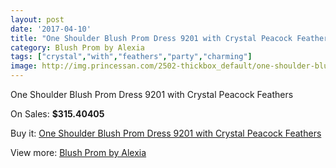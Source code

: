 ```yaml
---
layout: post
date: '2017-04-10'
title: "One Shoulder Blush Prom Dress 9201 with Crystal Peacock Feathers"
category: Blush Prom by Alexia
tags: ["crystal","with","feathers","party","charming"]
image: http://img.princessan.com/2502-thickbox_default/one-shoulder-blush-prom-dress-9201-with-crystal-peacock-feathers.jpg
---
```

One Shoulder Blush Prom Dress 9201 with Crystal Peacock Feathers

On Sales: **$315.40405**
<a href="https://www.princessan.com/en/blush-prom-by-alexia/1131-one-shoulder-blush-prom-dress-9201-with-crystal-peacock-feathers.html"><amp-img layout="responsive" width="600" height="600" src="//img.princessan.com/2502-thickbox_default/one-shoulder-blush-prom-dress-9201-with-crystal-peacock-feathers.jpg" alt="One Shoulder Blush Prom Dress 9201 with Crystal Peacock Feathers 0" /></a>
<a href="https://www.princessan.com/en/blush-prom-by-alexia/1131-one-shoulder-blush-prom-dress-9201-with-crystal-peacock-feathers.html"><amp-img layout="responsive" width="600" height="600" src="//img.princessan.com/2504-thickbox_default/one-shoulder-blush-prom-dress-9201-with-crystal-peacock-feathers.jpg" alt="One Shoulder Blush Prom Dress 9201 with Crystal Peacock Feathers 1" /></a>
<a href="https://www.princessan.com/en/blush-prom-by-alexia/1131-one-shoulder-blush-prom-dress-9201-with-crystal-peacock-feathers.html"><amp-img layout="responsive" width="600" height="600" src="//img.princessan.com/2503-thickbox_default/one-shoulder-blush-prom-dress-9201-with-crystal-peacock-feathers.jpg" alt="One Shoulder Blush Prom Dress 9201 with Crystal Peacock Feathers 2" /></a>

Buy it: [One Shoulder Blush Prom Dress 9201 with Crystal Peacock Feathers](https://www.princessan.com/en/blush-prom-by-alexia/1131-one-shoulder-blush-prom-dress-9201-with-crystal-peacock-feathers.html "One Shoulder Blush Prom Dress 9201 with Crystal Peacock Feathers")

View more: [Blush Prom by Alexia](https://www.princessan.com/en/11-blush-prom-by-alexia "Blush Prom by Alexia")